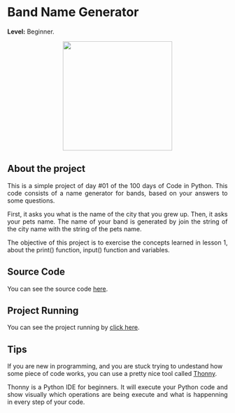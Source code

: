 # Band Name Generator

**Level:** Beginner.

<center> <img src="https://media2.giphy.com/media/ZYK8aHHAn5nYBhSxvV/giphy.gif?cid=ecf05e47y7ri0ganm5whdfcbidmwr1jgbya2b0n9uqpd0upa&rid=giphy.gif&ct=g" height="250"> </center>

## About the project

<p align="justify">This is a simple project of day #01 of the 100 days of Code in Python. This code consists of a name generator for bands, based on your answers to some questions.</p>

<p align="justify">First, it asks you what is the name of the city that you grew up. Then, it asks your pets name. The name of your band is generated by join the string of the city name with the string of the pets name.</p>

<p align="justify">The objective of this project is to exercise the concepts learned in lesson 1, about the print() function, input() function and variables.</p>

## Source Code

You can see the source code [here](https://github.com/Gabrielle-Ribeiro/100-days-of-python/tree/main/src/day01%20-%20Band%20name%20generator).

## Project Running

You can see the project running by [click here](https://replit.com/@GabrielleRibeir/band-name-generator?embed=%7C&output=%7C#main.py).

## Tips

If you are new in programming, and you are stuck trying to undestand how some piece of code works, you can use a pretty nice tool called [Thonny](https://thonny.org/).

<p align="justify">Thonny is a Python IDE for beginners. It will execute your Python code and show visually which operations are being execute and what is happenning in every step of your code.</p>